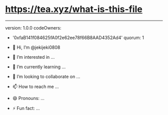 # https://tea.xyz/what-is-this-file
---
version: 1.0.0
codeOwners:
  - '0xfaB141f084625fA0f2e62ee78f66B8AAD4352Ad4'
quorum: 1

- 👋 Hi, I’m @jekijeki0808
- 👀 I’m interested in ...
- 🌱 I’m currently learning ...
- 💞️ I’m looking to collaborate on ...
- 📫 How to reach me ...
- 😄 Pronouns: ...
- ⚡ Fun fact: ...

<!---
jekijeki0808/jekijeki0808 is a ✨ special ✨ repository because its `README.md` (this file) appears on your GitHub profile.
You can click the Preview link to take a look at your changes.
--->
